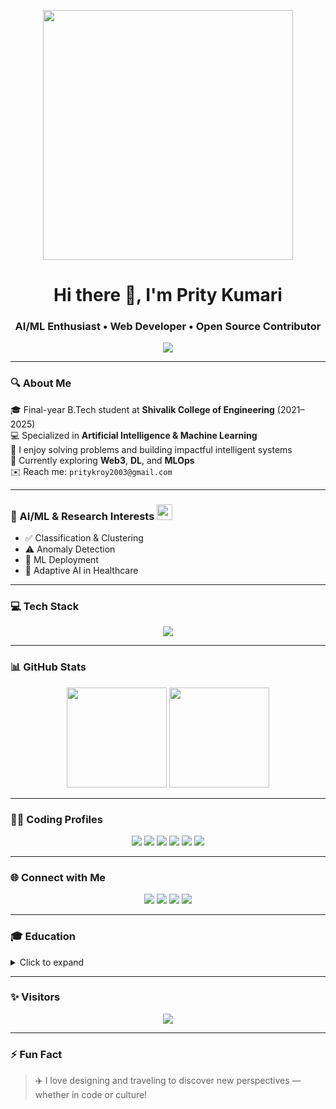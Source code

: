 <p align="center">
  <img src="https://media.giphy.com/media/qgQUggAC3Pfv687qPC/giphy.gif" width="400" />
</p>

<h1 align="center">Hi there 👋, I'm Prity Kumari</h1>
<h3 align="center">AI/ML Enthusiast • Web Developer • Open Source Contributor</h3>

<p align="center">
  <img src="https://readme-typing-svg.demolab.com?font=Fira+Code&size=25&pause=1000&color=F70000&center=true&vCenter=true&width=900&lines=Turning+ideas+into+intelligent+systems.;Passionate+about+AI%2C+ML+%26+Web+Tech.;Let%27s+build+something+amazing+together!" />
</p>

---

### 🔍 About Me

🎓 Final-year B.Tech student at **Shivalik College of Engineering** (2021–2025)  
💻 Specialized in **Artificial Intelligence & Machine Learning**  
🧠 I enjoy solving problems and building impactful intelligent systems  
🌱 Currently exploring **Web3**, **DL**, and **MLOps**  
✉️ Reach me: `pritykroy2003@gmail.com`

---

### 🧠 AI/ML & Research Interests <img src="https://user-images.githubusercontent.com/71630336/167283558-6c53d514-1a4a-4ad0-acd8-33d97ba5ac07.gif" width="25" />

- ✅ Classification & Clustering  
- ⚠️ Anomaly Detection  
- 🚀 ML Deployment  
- 🧬 Adaptive AI in Healthcare

---

### 💻 Tech Stack

<p align="center">
  <img src="https://skillicons.dev/icons?i=python,cpp,js,react,nodejs,html,css,mysql,mongodb,git,linux" />
</p>

---

### 📊 GitHub Stats

<p align="center">
  <img src="https://github-readme-stats.vercel.app/api?username=pritykumari1910&show_icons=true&theme=radical" height="160" />
  <img src="https://github-readme-streak-stats.herokuapp.com/?user=pritykumari1910&theme=dracula&hide_border=false" height="160"/>

</p>

---

### 👩‍💻 Coding Profiles

<p align="center">
  <a href="https://leetcode.com/pritykroy/"><img src="https://img.shields.io/badge/LeetCode-FFA116?style=for-the-badge&logo=LeetCode&logoColor=black"/></a>
  <a href="https://auth.geeksforgeeks.org/user/pritykumv5ab/"><img src="https://img.shields.io/badge/GeeksforGeeks-2F8D46?style=for-the-badge&logo=geeksforgeeks&logoColor=white"/></a>
  <a href="https://www.hackerrank.com/profile/pritykumari1910"><img src="https://img.shields.io/badge/HackerRank-00EA64?style=for-the-badge&logo=hackerrank&logoColor=black"/></a>
  <a href="https://www.codingninjas.com/studio/profile/prity_19"><img src="https://img.shields.io/badge/CodingNinjas-DD6620?style=for-the-badge&logo=codingninjas&logoColor=white"/></a>
  <a href="https://stackoverflow.com/users/23039208/prity-kumari"><img src="https://img.shields.io/badge/StackOverflow-FE7A16?style=for-the-badge&logo=stackoverflow&logoColor=white"/></a>
  <a href="https://workat.tech/profile"><img src="https://img.shields.io/badge/work@tech-38A1F3?style=for-the-badge&logo=workattech&logoColor=white"/></a>
</p>

---

### 🌐 Connect with Me

<p align="center">
  <a href="https://www.linkedin.com/in/prity-kumari-157159250/"><img src="https://img.shields.io/badge/LinkedIn-0077B5?style=for-the-badge&logo=linkedin&logoColor=white"/></a>
  <a href="https://medium.com/@pritykroy2003"><img src="https://img.shields.io/badge/Medium-12100E?style=for-the-badge&logo=medium&logoColor=white"/></a>
  <a href="https://www.kaggle.com/prity19"><img src="https://img.shields.io/badge/Kaggle-20BEFF?style=for-the-badge&logo=kaggle&logoColor=white"/></a>
  <a href="https://www.instagram.com/sundara_7808/?hl=en"><img src="https://img.shields.io/badge/Instagram-E4405F?style=for-the-badge&logo=instagram&logoColor=white"/></a>
</p>

---

### 🎓 Education

<details>
<summary>Click to expand</summary>

- 🎓 **Shivalik College of Engineering** (2021–2025)  
  🖥️ **Bachelor of Technology — Information Technology**  

📄 *[Add your resume link here]*

</details>

---

### ✨ Visitors

<p align="center">
  <img src="https://komarev.com/ghpvc/?username=pritykumari1910&label=Profile+Views&color=brightgreen" />
</p>

---

### ⚡ Fun Fact

> ✈️ I love designing and traveling to discover new perspectives — whether in code or culture!
